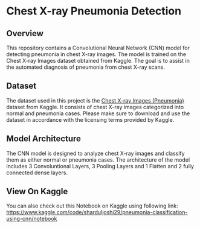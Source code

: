 # Chest X-ray Pneumonia Detection

## Overview

This repository contains a Convolutional Neural Network (CNN) model for detecting pneumonia in chest X-ray images. The model is trained on the Chest X-ray Images dataset obtained from Kaggle. The goal is to assist in the automated diagnosis of pneumonia from chest X-ray scans.

## Dataset

The dataset used in this project is the [Chest X-ray Images (Pneumonia)](https://www.kaggle.com/paultimothymooney/chest-xray-pneumonia) dataset from Kaggle. It consists of chest X-ray images categorized into normal and pneumonia cases. Please make sure to download and use the dataset in accordance with the licensing terms provided by Kaggle.

## Model Architecture

The CNN model is designed to analyze chest X-ray images and classify them as either normal or pneumonia cases. The architecture of the model includes 3 Convoluntional Layers, 3 Pooling Layers and 1 Flatten and 2 fully connected dense layers.

## View On Kaggle
You can also check out this Notebook on Kaggle using following link:
https://www.kaggle.com/code/sharduljoshi29/pneumonia-classification-using-cnn/notebook

